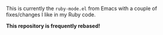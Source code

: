 This is currently the `ruby-mode.el` from Emacs with a couple of fixes/changes I like in my Ruby code.

**This repository is frequently rebased!**
